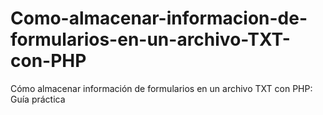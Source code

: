 # Como-almacenar-informacion-de-formularios-en-un-archivo-TXT-con-PHP
Cómo almacenar información de formularios en un archivo TXT con PHP: Guía práctica
